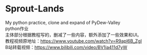 # Sprout-Lands
My python practice, clone and expand of PyDew-Valley  
python作业  
主体部分根据教程写的，删减了一些内容，额外添加了一些效果和UI。  
教程视频原地址：https://www.youtube.com/watch?v=R9apl6B_ZgI  
B站转载视频：https://www.bilibili.com/video/BV1ia411d7yW  
